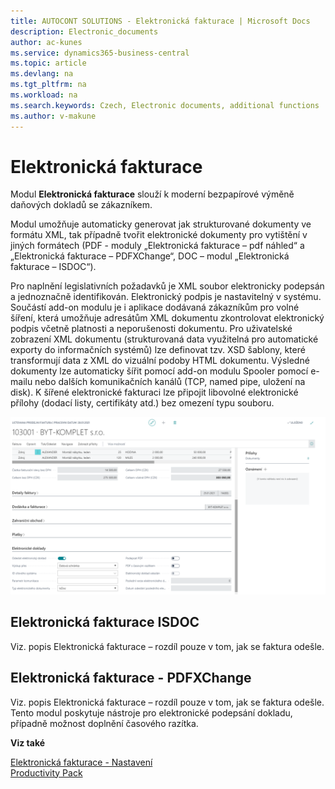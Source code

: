 ```yaml
---
title: AUTOCONT SOLUTIONS - Elektronická fakturace | Microsoft Docs
description: Electronic_documents
author: ac-kunes
ms.service: dynamics365-business-central
ms.topic: article
ms.devlang: na
ms.tgt_pltfrm: na
ms.workload: na
ms.search.keywords: Czech, Electronic documents, additional functions
ms.author: v-makune
---
```

# Elektronická fakturace

Modul **Elektronická fakturace** slouží k moderní bezpapírové výměně daňových dokladů se zákazníkem. 

Modul umožňuje automaticky generovat jak strukturované dokumenty ve formátu XML, tak případně tvořit elektronické dokumenty pro vytištění v jiných formátech (PDF - moduly „Elektronická fakturace – pdf náhled“ a „Elektronická fakturace – PDFXChange“, DOC – modul „Elektronická fakturace – ISDOC“). 

Pro naplnění legislativních požadavků je XML soubor elektronicky podepsán a jednoznačně identifikován. Elektronický podpis je nastavitelný v systému. Součástí add-on modulu je i aplikace dodávaná zákazníkům pro volné šíření, která umožňuje adresátům XML dokumentu zkontrolovat elektronický podpis včetně platnosti a neporušenosti dokumentu. Pro uživatelské zobrazení XML dokumentu (strukturovaná data využitelná pro automatické exporty do informačních systémů) lze definovat tzv. XSD šablony, které transformují data z XML do vizuální podoby HTML dokumentu. Výsledné dokumenty lze automaticky šířit pomocí add-on modulu Spooler pomocí e-mailu nebo dalších komunikačních kanálů (TCP, named pipe, uložení na disk). 
K šířené elektronické fakturaci lze připojit libovolné elektronické přílohy (dodací listy, certifikáty atd.) bez omezení typu souboru. 

![Elektronická fakturace](media/electronic_documents.png "Elektronická fakturace")

## Elektronická fakturace ISDOC

Viz. popis Elektronická fakturace – rozdíl pouze v tom, jak se faktura odešle.

## Elektronická fakturace -  PDFXChange

Viz. popis Elektronická fakturace – rozdíl pouze v tom, jak se faktura odešle. Tento modul poskytuje nástroje pro elektronické podepsání dokladu, případně možnost doplnění časového razítka.

**Viz také**

[Elektronická fakturace - Nastavení](ac-elektronic-dokuments-setup.md)  
[Productivity Pack](ac-productivity-pack.md)
